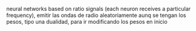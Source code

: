 neural networks based on ratio signals (each neuron receives a particular frequency), emitir las ondas de radio aleatoriamente aunq se tengan los pesos, tipo una dualidad, para ir modificando los pesos en inicio